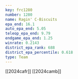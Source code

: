 ```yaml
---
key: frc1280
number: 1280
name: Ragin' C-Biscuits
epa_end: 16.1
auto_epa_end: 5.05
teleop_epa_end: 9.79
endgame_epa_end: 1.25
winrate: 0.2143
district_epa_rank: 688
district_epa_percentile: 0.618
type: Team
---
```

[[2024cafr]]
[[2024camb]]
